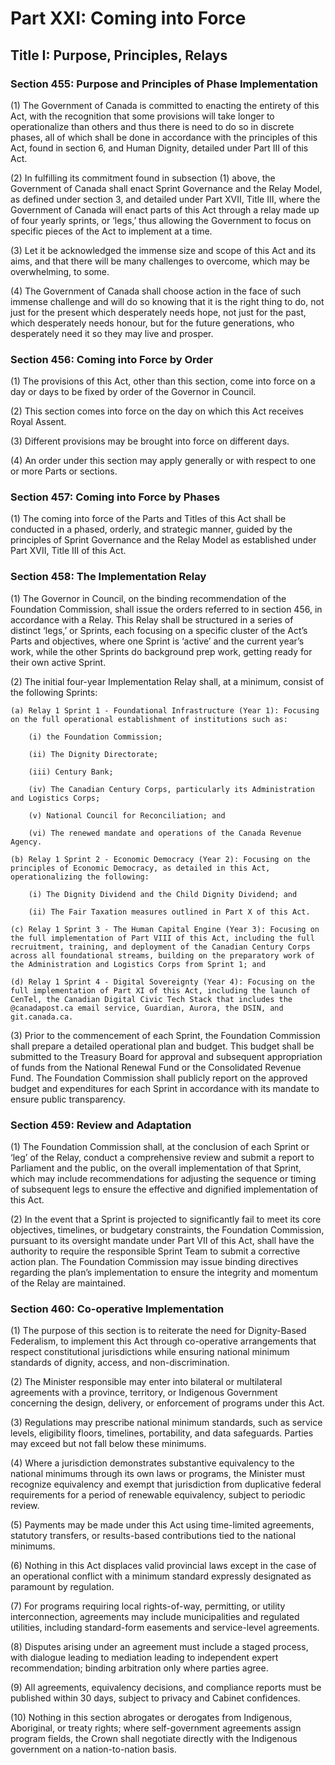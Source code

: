 # Part XXI: Coming into Force

## Title I: Purpose, Principles, Relays

### Section 455: Purpose and Principles of Phase Implementation

(1) The Government of Canada is committed to enacting the entirety of this Act, with the recognition that some provisions will take longer to operationalize than others and thus there is need to do so in discrete phases, all of which shall be done in accordance with the principles of this Act, found in section 6, and Human Dignity, detailed under Part III of this Act.

(2) In fulfilling its commitment found in subsection (1) above, the Government of Canada shall enact Sprint Governance and the Relay Model, as defined under section 3, and detailed under Part XVII, Title III, where the Government of Canada will enact parts of this Act through a relay made up of four yearly sprints, or ‘legs,’ thus allowing the Government to focus on specific pieces of the Act to implement at a time.

(3) Let it be acknowledged the immense size and scope of this Act and its aims, and that there will be many challenges to overcome, which may be overwhelming, to some.

(4) The Government of Canada shall choose action in the face of such immense challenge and will do so knowing that it is the right thing to do, not just for the present which desperately needs hope, not just for the past, which desperately needs honour, but for the future generations, who desperately need it so they may live and prosper.

### Section 456: Coming into Force by Order

(1) The provisions of this Act, other than this section, come into force on a day or days to be fixed by order of the Governor in Council.

(2) This section comes into force on the day on which this Act receives Royal Assent.

(3) Different provisions may be brought into force on different days.

(4) An order under this section may apply generally or with respect to one or more Parts or sections.

### Section 457: Coming into Force by Phases

(1) The coming into force of the Parts and Titles of this Act shall be conducted in a phased, orderly, and strategic manner, guided by the principles of Sprint Governance and the Relay Model as established under Part XVII, Title III of this Act.

### Section 458: The Implementation Relay

(1) The Governor in Council, on the binding recommendation of the Foundation Commission, shall issue the orders referred to in section 456, in accordance with a Relay. This Relay shall be structured in a series of distinct ‘legs,’ or Sprints, each focusing on a specific cluster of the Act’s Parts and objectives, where one Sprint is ‘active’ and the current year’s work, while the other Sprints do background prep work, getting ready for their own active Sprint.

(2) The initial four-year Implementation Relay shall, at a minimum, consist of the following Sprints:

    (a) Relay 1 Sprint 1 - Foundational Infrastructure (Year 1): Focusing on the full operational establishment of institutions such as:

        (i) the Foundation Commission;

        (ii) The Dignity Directorate;

        (iii) Century Bank;

        (iv) The Canadian Century Corps, particularly its Administration and Logistics Corps;

        (v) National Council for Reconciliation; and

        (vi) The renewed mandate and operations of the Canada Revenue Agency.

    (b) Relay 1 Sprint 2 - Economic Democracy (Year 2): Focusing on the principles of Economic Democracy, as detailed in this Act, operationalizing the following:

        (i) The Dignity Dividend and the Child Dignity Dividend; and

        (ii) The Fair Taxation measures outlined in Part X of this Act.

    (c) Relay 1 Sprint 3 - The Human Capital Engine (Year 3): Focusing on the full implementation of Part VIII of this Act, including the full recruitment, training, and deployment of the Canadian Century Corps across all foundational streams, building on the preparatory work of the Administration and Logistics Corps from Sprint 1; and

    (d) Relay 1 Sprint 4 - Digital Sovereignty (Year 4): Focusing on the full implementation of Part XI of this Act, including the launch of CenTel, the Canadian Digital Civic Tech Stack that includes the @canadapost.ca email service, Guardian, Aurora, the DSIN, and git.canada.ca.

(3) Prior to the commencement of each Sprint, the Foundation Commission shall prepare a detailed operational plan and budget. This budget shall be submitted to the Treasury Board for approval and subsequent appropriation of funds from the National Renewal Fund or the Consolidated Revenue Fund. The Foundation Commission shall publicly report on the approved budget and expenditures for each Sprint in accordance with its mandate to ensure public transparency.

### Section 459: Review and Adaptation

(1) The Foundation Commission shall, at the conclusion of each Sprint or ‘leg’ of the Relay, conduct a comprehensive review and submit a report to Parliament and the public, on the overall implementation of that Sprint, which may include recommendations for adjusting the sequence or timing of subsequent legs to ensure the effective and dignified implementation of this Act.

(2) In the event that a Sprint is projected to significantly fail to meet its core objectives, timelines, or budgetary constraints, the Foundation Commission, pursuant to its oversight mandate under Part VII of this Act, shall have the authority to require the responsible Sprint Team to submit a corrective action plan. The Foundation Commission may issue binding directives regarding the plan’s implementation to ensure the integrity and momentum of the Relay are maintained.

### Section 460: Co-operative Implementation

(1) The purpose of this section is to reiterate the need for Dignity-Based Federalism, to implement this Act through co-operative arrangements that respect constitutional jurisdictions while ensuring national minimum standards of dignity, access, and non-discrimination.

(2) The Minister responsible may enter into bilateral or multilateral agreements with a province, territory, or Indigenous Government concerning the design, delivery, or enforcement of programs under this Act.

(3) Regulations may prescribe national minimum standards, such as service levels, eligibility floors, timelines, portability, and data safeguards. Parties may exceed but not fall below these minimums.

(4) Where a jurisdiction demonstrates substantive equivalency to the national minimums through its own laws or programs, the Minister must recognize equivalency and exempt that jurisdiction from duplicative federal requirements for a period of renewable equivalency, subject to periodic review.

(5) Payments may be made under this Act using time-limited agreements, statutory transfers, or results-based contributions tied to the national minimums.

(6) Nothing in this Act displaces valid provincial laws except in the case of an operational conflict with a minimum standard expressly designated as paramount by regulation.

(7) For programs requiring local rights-of-way, permitting, or utility interconnection, agreements may include municipalities and regulated utilities, including standard-form easements and service-level agreements.

(8) Disputes arising under an agreement must include a staged process, with dialogue leading to mediation leading to independent expert recommendation; binding arbitration only where parties agree.

(9) All agreements, equivalency decisions, and compliance reports must be published within 30 days, subject to privacy and Cabinet confidences.

(10) Nothing in this section abrogates or derogates from Indigenous, Aboriginal, or treaty rights; where self-government agreements assign program fields, the Crown shall negotiate directly with the Indigenous government on a nation-to-nation basis.

